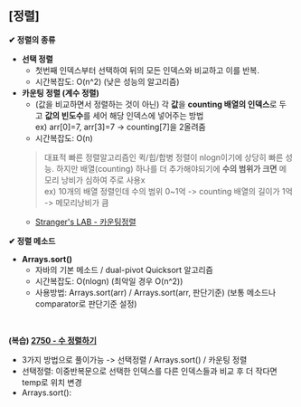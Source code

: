 ## [정렬]
**✔ 정렬의 종류** 
- **선택 정렬**
  - 첫번째 인덱스부터 선택하여 뒤의 모든 인덱스와 비교하고 이를 반복.
  - 시간복잡도: O(n^2) (낮은 성능의 알고리즘)
- **카운팅 정렬 (계수 정렬)**
  - (값을 비교하면서 정렬하는 것이 아닌) 각 **값**을 **counting 배열의 인덱스**로 두고 **값의 빈도수**를 세어 해당 인덱스에 넣어주는 방법  
    ex) arr[0]=7, arr[3]=7 -> counting[7]을 2올려줌
  - 시간복잡도: O(n)
   > 대표적 빠른 정렬알고리즘인 퀵/힙/합병 정렬이 nlogn이기에 상당히 빠른 성능. 하지만 배열(counting) 하나를 더 추가해야되기에 **수의 범위가 크면** 메모리 낭비가 심하여 주로 사용x  
   > ex) 10개의 배열 정렬인데 수의 범위 0~1억 -> counting 배열의 길이가 1억 -> 메모리낭비가 큼
  - [Stranger's LAB - 카운팅정렬](https://st-lab.tistory.com/104)
   
**✔ 정렬 메소드**  
- **Arrays.sort()**
  - 자바의 기본 메소드 / dual-pivot Quicksort 알고리즘
  - 시간복잡도: O(nlogn) (최악일 경우 O(n^2))
  - 사용방법: Arrays.sort(arr) / Arrays.sort(arr, 판단기준) (보통 메소드나 comparator로 판단기준 설정)

</br>

**(복습) [2750 - 수 정렬하기](https://www.acmicpc.net/problem/2750)**      
- 3가지 방법으로 풀이가능 -> 선택정렬 / Arrays.sort() / 카운팅 정렬
- 선택정렬: 이중반복문으로 선택한 인덱스를 다른 인덱스들과 비교 후 더 작다면 temp로 위치 변경  
- Arrays.sort(): 
